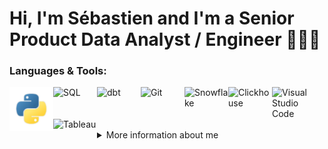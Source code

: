 # Hi, I'm Sébastien and I'm a Senior Product Data Analyst / Engineer 🧑🏻‍💻

### Languages & Tools:

<p float="left">
  <img src="https://raw.githubusercontent.com/github/explore/80688e429a7d4ef2fca1e82350fe8e3517d3494d/topics/python/python.png" alt="Python" width="70px" align="left">
  <img src="https://user-images.githubusercontent.com/55701302/101988617-f8b25900-3c9a-11eb-91c0-e255a5318b30.png" alt="SQL" width="70px" align="left">
  <img src="https://github.com/SebastienPavot/SebastienPavot/assets/55701302/c95cfa22-df63-4afb-83de-e451d58ca355" alt="dbt" width="70px" align="left">
  <img src="https://user-images.githubusercontent.com/55701302/101991043-59955d80-3caa-11eb-9c0f-a483efd85d0d.png" alt="Git" width="70px" align="left">
  <img src="https://github.com/SebastienPavot/SebastienPavot/assets/55701302/669c1db2-20ef-44e0-8491-2098cb7a0819" alt="Snowflake" width="70px" align="left">
  <img src="https://github.com/SebastienPavot/SebastienPavot/assets/55701302/e5b38cb2-93a8-4472-82d1-0388a07fc0b6" alt="Clickhouse" width="70px" align="left">
  <img src="https://github.com/SebastienPavot/SebastienPavot/assets/55701302/1f8b1b2c-e633-46bf-9a6d-42d1166e464b" alt="Visual Studio Code" width="70px" align="left">
  <img src="https://user-images.githubusercontent.com/55701302/101988668-4c24a700-3c9b-11eb-9097-704c720b7f82.png" alt="Tableau" height="70" width="70" align="left">
</p>


<br>
<br>
<br>
<br>

<details>
<summary>
  More information about me
</summary>

## Quick overview
   <a href = "">
      <img align="center" height='165px' src="https://github-readme-stats.vercel.app/api?username=SebastienPavot&count_private=true&show_icons=true&theme=buefy" />
  </a>
  <a href = "">
      <img align="center" height='165px' src="https://github-readme-stats.vercel.app/api/top-langs/?username=SebastienPavot&langs_count=4&exclude_repo=Kaggle-NYC-Taxi-Trip-Duration&layout=compact&theme=buefy" />
  </a>
  
---

### About myself 👔 :
* 👨🏻‍💻 I'm a french Product Analyst / Engineer
* 🔭 I'm interested in data analysis and data transformation
* 👉 Fun fact: I can't pronounce "through" correctly

Contact me  📞:
  [<img align = "center" height="25" width="100" src ="https://img.shields.io/badge/linkedin-%230077B5.svg?&style=for-the-badge&logo=linkedin&logoColor=white" />][linkedin]

[linkedin]: https://linkedin.com/in/sebastienpavot/

---

### Recent projets:
<a href="https://github.com/SebastienPavot/Kaggle-NYC-Taxi-Trip-Duration">
  <img align="center" height='150px' src="https://github-readme-stats.vercel.app/api/pin/?username=SebastienPavot&repo=Kaggle-NYC-Taxi-Trip-Duration&theme=buefy" />
</a>

<a href="https://github.com/SebastienPavot/Kaggle-Cat-vs-Dog-Classification">
  <img align="center" height='150px' src="https://github-readme-stats.vercel.app/api/pin/?username=SebastienPavot&repo=Kaggle-Cat-vs-Dog-Classification&theme=buefy" />
</a>  

---

## What I'm currently learning 📚

* HTML & CSS
* Javascript
* Improving dbt knowledge

### My statistics 📈:

   <a href = "">
      <img align="center" height='165px' src="https://github-readme-stats.vercel.app/api?username=SebastienPavot&count_private=true&show_icons=true&theme=buefy" />
  </a>
  
  <a href = "">
      <img align="center" height='165px' src="https://github-readme-stats.vercel.app/api/top-langs/?username=SebastienPavot&langs_count=4&exclude_repo=Kaggle-NYC-Taxi-Trip-Duration&layout=compact&theme=buefy" />
  </a>
</details>
